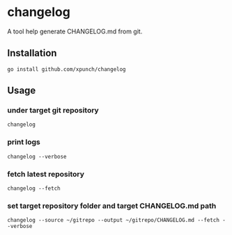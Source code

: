 # changelog

A tool help generate CHANGELOG.md from git.

## Installation

```
go install github.com/xpunch/changelog
```

## Usage

### under target git repository

```
changelog
```

### print logs

```
changelog --verbose
```

### fetch latest repository

```
changelog --fetch
```

### set target repository folder and target CHANGELOG.md path

```
changelog --source ~/gitrepo --output ~/gitrepo/CHANGELOG.md --fetch --verbose
```
